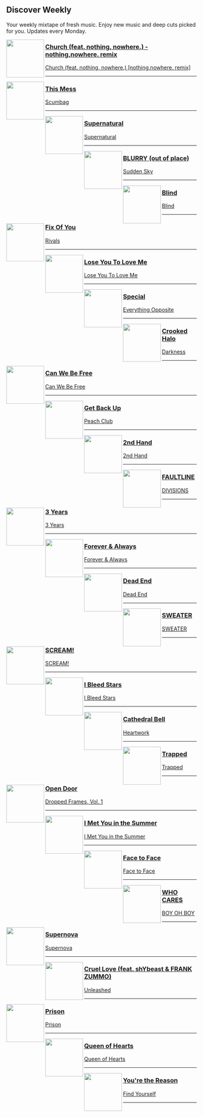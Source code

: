 ## Discover Weekly
[start-desc]: #

Your weekly mixtape of fresh music. Enjoy new music and deep cuts picked for you. Updates every Monday.

[end-desc]: #

<img align="left" width="100" height="100" src="https://i.scdn.co/image/ab67616d0000b2734d4212a6674dd533dc8c03f5">

### [Church (feat. nothing, nowhere.) - nothing,nowhere. remix](https://open.spotify.com/go?uri=spotify:track:5b1rwdBe86juHQ0RpUTJAA)
[Church (feat. nothing, nowhere.) [nothing,nowhere. remix]](https://open.spotify.com/go?uri=spotify:album:1cMDAlIEpmiOCitFr5UTAC)

---


<img align="left" width="100" height="100" src="https://i.scdn.co/image/ab67616d0000b273000c55d7f7303018ed4079ad">

### [This Mess](https://open.spotify.com/go?uri=spotify:track:0pThwJoRfvTcn8UMZeBOtg)
[Scumbag](https://open.spotify.com/go?uri=spotify:album:3Zl15VR2KMZHZPeRapavzT)

---


<img align="left" width="100" height="100" src="https://i.scdn.co/image/ab67616d0000b273438e19a964768b5de0b26b21">

### [Supernatural](https://open.spotify.com/go?uri=spotify:track:51iUqn4miWWvyMOduw5kDp)
[Supernatural](https://open.spotify.com/go?uri=spotify:album:4VvLfFUff4m5UmPDgYRCL1)

---


<img align="left" width="100" height="100" src="https://i.scdn.co/image/ab67616d0000b27342c0825afa32deeb17c9391a">

### [BLURRY (out of place)](https://open.spotify.com/go?uri=spotify:track:14uAFiZ94iMTeEpXq1cLCi)
[Sudden Sky](https://open.spotify.com/go?uri=spotify:album:2L6KNKYHaXNPj4lXHSp5vb)

---


<img align="left" width="100" height="100" src="https://i.scdn.co/image/ab67616d0000b2737f515431b766ed0f13ee52a6">

### [Blind](https://open.spotify.com/go?uri=spotify:track:7cJVQvSccgb1t08dToExXu)
[Blind](https://open.spotify.com/go?uri=spotify:album:6uS3x6v3EEbVWpMJPdZGNu)

---


<img align="left" width="100" height="100" src="https://i.scdn.co/image/ab67616d0000b27356a64d9341fbfab1090b71b9">

### [Fix Of You](https://open.spotify.com/go?uri=spotify:track:5yCBxXYSZwVG7EAqcDEhzJ)
[Rivals](https://open.spotify.com/go?uri=spotify:album:10B5E1mVdASDHwmdOK1ZZo)

---


<img align="left" width="100" height="100" src="https://i.scdn.co/image/ab67616d0000b273a18742b88603404ab41ac2c5">

### [Lose You To Love Me](https://open.spotify.com/go?uri=spotify:track:2Jw6lqdppKc8MMgPv881yx)
[Lose You To Love Me](https://open.spotify.com/go?uri=spotify:album:2aSjAjwFiFejvzoTlGSyQK)

---


<img align="left" width="100" height="100" src="https://i.scdn.co/image/ab67616d0000b273285d28d64b3c0bf9b82d947d">

### [Special](https://open.spotify.com/go?uri=spotify:track:0fArGy97ip8XALWnBkpg24)
[Everything Opposite](https://open.spotify.com/go?uri=spotify:album:4W9hKpdYHa0hcuGh57btOW)

---


<img align="left" width="100" height="100" src="https://i.scdn.co/image/ab67616d0000b2739434f82be6ec1dfef6d61c07">

### [Crooked Halo](https://open.spotify.com/go?uri=spotify:track:0VH7kA42W2A4qbBBajpkbq)
[Darkness](https://open.spotify.com/go?uri=spotify:album:31w55jlg4HsGp2lp9ZgnG9)

---


<img align="left" width="100" height="100" src="https://i.scdn.co/image/ab67616d0000b2739d3c41bd7b0372be0b7afc7a">

### [Can We Be Free](https://open.spotify.com/go?uri=spotify:track:4JHfB0tPjE38N5KTSaX39I)
[Can We Be Free](https://open.spotify.com/go?uri=spotify:album:3gc3VKoim4ygl5LyfePAfP)

---


<img align="left" width="100" height="100" src="https://i.scdn.co/image/ab67616d0000b2739b99d9650530e72b042e4c31">

### [Get Back Up](https://open.spotify.com/go?uri=spotify:track:3aEAVAADv13rcu5NG0r1iI)
[Peach Club](https://open.spotify.com/go?uri=spotify:album:5QJllrmYgOY5k5qWegblAX)

---


<img align="left" width="100" height="100" src="https://i.scdn.co/image/ab67616d0000b2738f7c4de5b5b199c59099c01f">

### [2nd Hand](https://open.spotify.com/go?uri=spotify:track:7t4w6xhtz28TXSV1zJtGMZ)
[2nd Hand](https://open.spotify.com/go?uri=spotify:album:0MVGPHOhyeEQXc6dLwZakW)

---


<img align="left" width="100" height="100" src="https://i.scdn.co/image/ab67616d0000b2734fd0756c55d336d7e533ebcd">

### [FAULTLINE](https://open.spotify.com/go?uri=spotify:track:0IxwQBOssiCZ5yAuaoYygK)
[DIVISIONS](https://open.spotify.com/go?uri=spotify:album:3mptvwc49sVgmxP5xIv7UN)

---


<img align="left" width="100" height="100" src="https://i.scdn.co/image/ab67616d0000b2733b0ce233428639199e7b07ef">

### [3 Years](https://open.spotify.com/go?uri=spotify:track:2SzplhDkc5o72mOJSBmxLZ)
[3 Years](https://open.spotify.com/go?uri=spotify:album:7Br2eW1kcCDg8h25dv9WQe)

---


<img align="left" width="100" height="100" src="https://i.scdn.co/image/ab67616d0000b27339f0df967114f8218247f8ac">

### [Forever & Always](https://open.spotify.com/go?uri=spotify:track:2vM4zioGTuf5eO7tZBOvqF)
[Forever & Always](https://open.spotify.com/go?uri=spotify:album:1iNnjVik4Yl8I6j8q2R1O3)

---


<img align="left" width="100" height="100" src="https://i.scdn.co/image/ab67616d0000b273f6030b253cf71f325caf4e25">

### [Dead End](https://open.spotify.com/go?uri=spotify:track:7epk0ajqGGAPuvXE8BTjsO)
[Dead End](https://open.spotify.com/go?uri=spotify:album:52i96gDyp7DLPeI5W8hzYZ)

---


<img align="left" width="100" height="100" src="https://i.scdn.co/image/ab67616d0000b273d9c99372d443da7fa6525345">

### [SWEATER](https://open.spotify.com/go?uri=spotify:track:7g6VaXYWLuvZKE7GqyQUIn)
[SWEATER](https://open.spotify.com/go?uri=spotify:album:0zwMZwYTbG6ZxvbVT2Zu6B)

---


<img align="left" width="100" height="100" src="https://i.scdn.co/image/ab67616d0000b273a4768642094a08ec56d740ce">

### [SCREAM!](https://open.spotify.com/go?uri=spotify:track:08ctOn7AWbboqPrVP6NC7N)
[SCREAM!](https://open.spotify.com/go?uri=spotify:album:1XKOgOflxFEE1wpvzkhAug)

---


<img align="left" width="100" height="100" src="https://i.scdn.co/image/ab67616d0000b273257ccd021d81e2ec60225f23">

### [I Bleed Stars](https://open.spotify.com/go?uri=spotify:track:77D5OIsNqMQcFLIhKOPZuq)
[I Bleed Stars](https://open.spotify.com/go?uri=spotify:album:1M067FbT0qR9V5yV6nKFAP)

---


<img align="left" width="100" height="100" src="https://i.scdn.co/image/ab67616d0000b2736feb1156c060fe4eb6fa1e19">

### [Cathedral Bell](https://open.spotify.com/go?uri=spotify:track:55P8hiMTFfvmTXWlB16seg)
[Heartwork](https://open.spotify.com/go?uri=spotify:album:7nuTopxM42gzBYG7iPbAGp)

---


<img align="left" width="100" height="100" src="https://i.scdn.co/image/ab67616d0000b273dee6020b4ec5dfdb7a61259b">

### [Trapped](https://open.spotify.com/go?uri=spotify:track:6WEKJTNRDOCLI3kdn06flO)
[Trapped](https://open.spotify.com/go?uri=spotify:album:2jUBAaWpEkQczhKGCvT8dS)

---


<img align="left" width="100" height="100" src="https://i.scdn.co/image/ab67616d0000b273e82cecb820b8470ceb57dee2">

### [Open Door](https://open.spotify.com/go?uri=spotify:track:0fy2aoSnwr1qGmTbc7yG2T)
[Dropped Frames, Vol. 1](https://open.spotify.com/go?uri=spotify:album:35VsUvcCzUm5VZpapiWzQA)

---


<img align="left" width="100" height="100" src="https://i.scdn.co/image/ab67616d0000b273fd9b346d714ccfa601c03785">

### [I Met You in the Summer](https://open.spotify.com/go?uri=spotify:track:3XptdHIz8JT9nTGhIkpBVn)
[I Met You in the Summer](https://open.spotify.com/go?uri=spotify:album:1QOvNHXxWgettHzHwD2jX7)

---


<img align="left" width="100" height="100" src="https://i.scdn.co/image/ab67616d0000b273b81876172ddf0c3a06bee9ca">

### [Face to Face](https://open.spotify.com/go?uri=spotify:track:3xnvCXhDQfIMIdUzUQFiX6)
[Face to Face](https://open.spotify.com/go?uri=spotify:album:5w0qgFuT9JhHohXxYSLzpi)

---


<img align="left" width="100" height="100" src="https://i.scdn.co/image/ab67616d0000b2733ee20233fe4c812013816799">

### [WHO CARES](https://open.spotify.com/go?uri=spotify:track:54tBcApxjKD2p78MtPp4nG)
[BOY OH BOY](https://open.spotify.com/go?uri=spotify:album:2cvDgtZ73sgnsXJNUrYqsO)

---


<img align="left" width="100" height="100" src="https://i.scdn.co/image/ab67616d0000b2732d9e00c78a2a84b65ce6f67b">

### [Supernova](https://open.spotify.com/go?uri=spotify:track:5ECZDs1NNKQ3pM2lgQ1jjG)
[Supernova](https://open.spotify.com/go?uri=spotify:album:5KOlQDKNjt3GohEu61k1bm)

---


<img align="left" width="100" height="100" src="https://i.scdn.co/image/ab67616d0000b273addba756001c40b091afb990">

### [Cruel Love (feat. shYbeast & FRANK ZUMMO)](https://open.spotify.com/go?uri=spotify:track:1NTfEjAtESDdRX8H2a9uFh)
[Unleashed](https://open.spotify.com/go?uri=spotify:album:58RaTQA8XsNG9T7tl5n0ac)

---


<img align="left" width="100" height="100" src="https://i.scdn.co/image/ab67616d0000b2737726e3ff76078a933ad7d31b">

### [Prison](https://open.spotify.com/go?uri=spotify:track:5ZhyPYSyaAZuKF0uQzzTdF)
[Prison](https://open.spotify.com/go?uri=spotify:album:16aBh7VcKDjNzk80GMPvMZ)

---


<img align="left" width="100" height="100" src="https://i.scdn.co/image/ab67616d0000b273bf32aca002715ed7f1b3225e">

### [Queen of Hearts](https://open.spotify.com/go?uri=spotify:track:1SNJAL8ZqMvZaMeQrbmbmL)
[Queen of Hearts](https://open.spotify.com/go?uri=spotify:album:637c93jTtWeEFou70YSSNJ)

---


<img align="left" width="100" height="100" src="https://i.scdn.co/image/ab67616d0000b2734b6fb9da5f8abd1436c7518c">

### [You're the Reason](https://open.spotify.com/go?uri=spotify:track:7wLoXQ20wMcNC2O6GYLH3g)
[Find Yourself](https://open.spotify.com/go?uri=spotify:album:3e3aizTysaDrVsCmAAXYCe)

---

